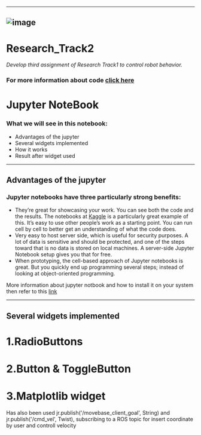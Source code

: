 -------------------------------------------------------------------------------------
![image](https://user-images.githubusercontent.com/80394968/164893651-97509a6f-be9f-4444-a7d0-cebec382c125.png)
-------------------------------------------------------------------------------------
# Research_Track2
*Develop third assignment of Research Track1 to control robot behavior.*
### For more information about code [click here](https://mohammadrezahajihosseini.github.io/Research_Track2/)
#
Jupyter NoteBook
================================
### What we will see in this notebook:
 * Advantages of the jupyter
 * Several widgets implemented 
 * How it works 
 * Result after widget used

-------------------------------------------------------------------------------------
Advantages of the jupyter
----------------------
### Jupyter notebooks have three particularly strong benefits:
* They’re great for showcasing your work. You can see both the code and the results. The notebooks at [Kaggle](https://www.kaggle.com/code) is a particularly great example of this.
It’s easy to use other people’s work as a starting point. You can run cell by cell to better get an understanding of what the code does.
* Very easy to host server side, which is useful for security purposes. A lot of data is sensitive and should be protected, and one of the steps toward that is no data is stored on local machines. A server-side Jupyter Notebook setup gives you that for free.
* When prototyping, the cell-based approach of Jupyter notebooks is great. But you quickly end up programming several steps; instead of looking at object-oriented programming.

More information about jupyter notbook and how to install it on your system then refer to this [link](https://2021.aulaweb.unige.it/pluginfile.php/407745/mod_resource/content/0/rtII_2_2022.pdf)

-------------------------------------------------------------------------------------
Several widgets implemented 
----------------------
# 1.RadioButtons
# 2.Button & ToggleButton
# 3.Matplotlib widget 
Has also been used jr.publish('/movebase_client_goal', String) and jr.publish('/cmd_vel', Twist), subscribing to a ROS topic for insert coordinate by user and controll velocity 
